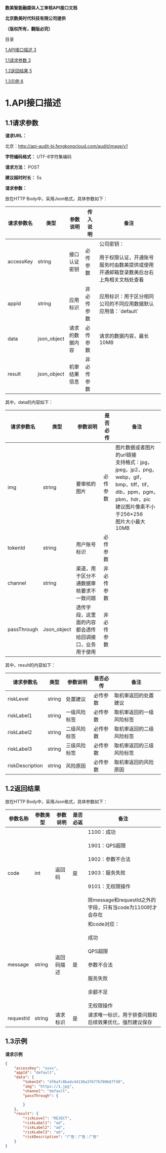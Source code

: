 **数美智能融媒体人工审核API接口文档**

**北京数美时代科技有限公司提供**

**（版权所有，翻版必究）**

目录

[1.API接口描述 3](#_Toc85617988)

[1.1请求参数 3](#_Toc85617989)

[1.2返回结果 5](#_Toc85617990)

[1.3示例 6](#_Toc85617991)



# **1.API接口描述**

## 1.1请求参数

**请求URL：**

北京：<http://api-audit-bj.fengkongcloud.com/audit/image/v1>

**字符编码格式：** UTF-8字符集编码

**请求方法：** POST

**建议超时时长：** 5s

**请求参数：**

放在HTTP Body中，采用Json格式，具体参数如下：

| **请求参数名** | **类型** | **参数说明** | **传入说明** | **备注** |
| --- | --- | --- | --- | --- |
| accessKey | string | 接口认证密钥 | 必传参数 | 公司密钥：<br><br>用于权限认证，开通账号服务时由数美提供或使用开通邮箱登录数美后台右上角相关文档处查看 |
| appId | string | 应用标识 | 非必传参数 | 应用标识：用于区分相同公司的不同应用数据默认应用值：\`default\` |
| data | json_object | 请求的数据内容 | 必传参数 | 请求的数据内容，最长10MB |
| result | json_object | 机审结果信息	 | 非必传参数 |  |


其中，data的内容如下：

| **请求参数名** | **类型** | **参数说明** | **是否必传** | **备注** |
| --- | --- | --- | --- | --- |
| img | string | 要审核的图片 | 必传参数|图片数据或者图片的url链接<br>支持格式：jpg，jpeg，jp2，png，webp，gif，bmp，tiff，tif，dib，ppm，pgm，pbm，hdr，pic<br>建议图片像素不小于256*256<br>图片大小最大10MB |
| tokenId | string | 用户账号标识 | 必传参数 |     |
| channel | string | 渠道，用于区分不通数据审核要求不一致问题 | 非必传参数 |     |
| passThrough | Json_object | 透传字段，这里面的内容都会透传给回调接口，业务用于使用 | 非必传参数 |     |



其中，result的内容如下：


| **请求参数名** | **类型** | **参数说明** | **是否必传** | **备注** |
| --- | --- | --- | --- | --- |
| riskLevel | string | 处置建议	 | 必传参数 |取机审返回的处置建议   |
| riskLabel1 | string | 一级风险标签 | 必传参数 | 取机审返回的一级风险标签 |
| riskLabel2 | string | 二级风险标签 | 必传参数 | 取机审返回的二级风险标签 |
| riskLabel3 | string | 三级风险标签 | 必传参数 | 取机审返回的三级风险标签 |
| riskDescription | string | 风险原因 | 必传参数 | 取机审返回的风险原因 |


## 1.2返回结果

放在HTTP Body中，采用Json格式，具体参数如下：

| **参数名称** | **参数类型** | **参数说明** | **是否必返** | **备注** |
| --- | --- | --- | --- | --- |
| code | int | 返回码 | 是   | 1100：成功<br><br>1901：QPS超限<br><br>1902：参数不合法<br><br>1903：服务失败<br><br>9101：无权限操作<br><br>除message和requestId之外的字段，只有当code为1100时才会存在 |
| message | string | 返回码描述 | 是   | 和code对应：<br><br>成功<br><br>QPS超限<br><br>参数不合法<br><br>服务失败<br><br>余额不足<br><br>无权限操作 |
| requestId | string | 请求标识 | 是   | 请求唯一标识，用于排查问题和后续效果优化，强烈建议保存 |

## 1.3示例

**请求示例**
```json
{
    "accessKey": "xxxx",
    "appId": "default",
    "data": {
        "tokenId": "df6afc8badc44130a37677b700b67f30",
        "img": "https://1.jpg",
        "channel": "default",
        "passThrough": {

        }
    },
    "result": {
        "riskLevel": "REJECT",
        "riskLabel1": "ad",
        "riskLabel2": "ad",
        "riskLabel3": "ad",
        "riskDescription": "广告：广告：广告"
    }
}
```  
